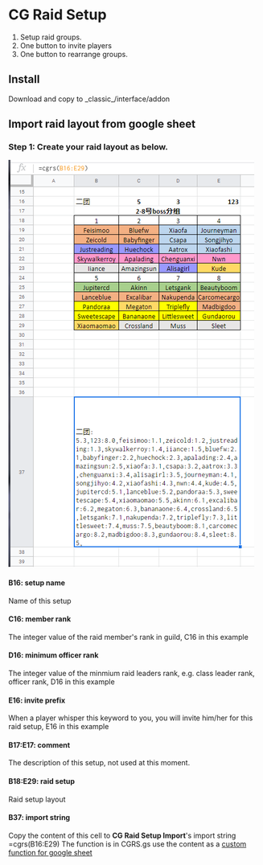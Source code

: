 # CG Raid Setup

1. Setup raid groups.
2. One button to invite players 
3. One button to rearrange groups.

## Install 
Download and copy to \_classic\_/interface/addon
## Import raid layout from google sheet

### Step 1: Create your raid layout as below.
![google sheet usage example](google_sheet.png)

#### B16: setup name
Name of this setup
#### C16: member rank
The integer value of the raid member's rank in guild, C16 in this example
#### D16: minimum officer rank
The integer value of the minmium raid leaders rank, e.g. class leader rank, officer rank, D16 in this example
#### E16: invite prefix
When a player whisper this keyword to you, you will invite him/her for this raid setup, E16 in this example
#### B17:E17: comment
The description of this setup, not used at this moment.
#### B18:E29: raid setup
Raid setup layout
#### B37: import string
Copy the content of this cell to __CG Raid Setup Import__'s import string
=cgrs(B16:E29)
The function is in CGRS.gs use the content as a [custom function for google sheet](https://developers.google.com/apps-script/guides/sheets/functions)

